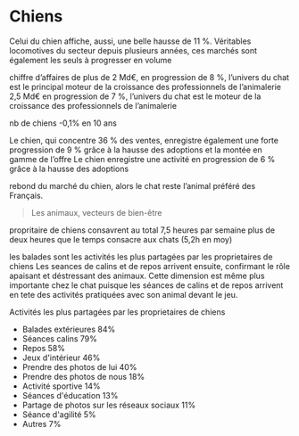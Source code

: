 # Chiens

Celui du chien affiche, aussi, une belle hausse de 11 %. Véritables locomotives du secteur depuis plusieurs années, ces marchés sont également les seuls à progresser en volume

chiffre d’affaires de plus de 2 Md€, en progression de 8 %, l’univers du chat est le principal moteur de la croissance des professionnels de l’animalerie
 2,5 Md€ en progression de 7 %, l’univers du chat est le moteur de la croissance des professionnels de l’animalerie

nb de chiens -0,1% en 10 ans

Le chien, qui concentre 36 % des ventes, enregistre également une forte progression de 9 % grâce à la hausse des adoptions et la montée en gamme de l’offre
Le chien enregistre une activité en progression de 6 % grâce à la hausse des adoptions

rebond du marché du chien, alors le chat reste l’animal préféré des Français.

> Les animaux, vecteurs de bien-être

propritaire de chiens consavrent au total 7,5 heures par semaine
plus de deux heures que le temps consacre aux chats (5,2h en moy)

les balades sont les activités les plus partagées par les proprietaires de chiens
Les seances de calins et de repos arrivent ensuite, confirmant le rôle apaisant et déstressant des animaux. Cette dimension est même plus importante chez le chat puisque les séances de calins et de repos arrivent en tete des activités pratiquées avec son animal devant le jeu.

Activités les plus partagées par les proprietaires de chiens
- Balades extérieures 84%
- Séances calins 79%
- Repos 58%
- Jeux d'intérieur 46%
- Prendre des photos de lui 40%
- Prendre des photos de nous 18%
- Activité sportive 14%
- Séances d'éducation 13%
- Partage de photos sur les réseaux sociaux 11%
- Séance d'agilité 5%
- Autres 7%


